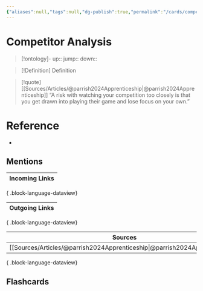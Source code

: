```yaml
---
{"aliases":null,"tags":null,"dg-publish":true,"permalink":"/cards/competitor-analysis/","dgPassFrontmatter":true}
---
```


# Competitor Analysis

> [!ontology]-
> up:: 
> jump:: 
> down:: 

> [!Definition] Definition

> [!quote] [[Sources/Articles/@parrish2024Apprenticeship\|@parrish2024Apprenticeship]]
> “A risk with watching your competition too closely is that you get drawn into playing their game and lose focus on your own.”

# Reference

- 

## Mentions

| Incoming Links |
| -------------- |

{ .block-language-dataview}

| Outgoing Links |
| -------------- |

{ .block-language-dataview}

| Sources                                                                        |
| ------------------------------------------------------------------------------ |
| [[Sources/Articles/@parrish2024Apprenticeship\|@parrish2024Apprenticeship]] |

{ .block-language-dataview}

## Flashcards